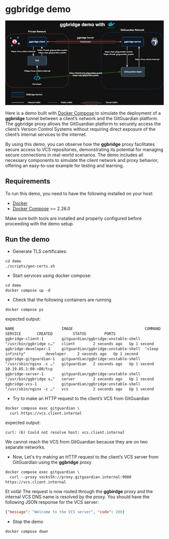 # ggbridge demo

![ggbridge demo](../docs/images/ggbridge_demo.drawio.png)

Here is a demo built with [Docker Compose](https://docs.docker.com/compose/) to simulate the deployment of a **ggbridge** tunnel between a client’s network and the GitGuardian platform. The ggbridge proxy allows the GitGuardian platform to securely access the client’s Version Control Systems without requiring direct exposure of the client’s internal services to the internet.

By using this demo, you can observe how the **ggbridge** proxy facilitates secure access to VCS repositories, demonstrating its potential for managing secure connections in real-world scenarios. The demo includes all necessary components to simulate the client network and proxy behavior, offering an easy-to-use example for testing and learning.

## Requirements

To run this demo, you need to have the following installed on your host:

- [Docker](https://docs.docker.com/engine/install/)
- [Docker Compose](https://docs.docker.com/compose/install/) >= 2.26.0

Make sure both tools are installed and properly configured before proceeding with the demo setup.

## Run the demo

- Generate TLS certificates:

```shell
cd demo
./scripts/gen-certs.sh
```

- Start services using docker compose:

```shell
cd demo
docker compose up -d
```

- Check that the following containers are running

```shell
docker compose ps
```

expected output:

```shell
NAME                     IMAGE                                COMMAND                  SERVICE       CREATED         STATUS        PORTS
ggbridge-client-1        gitguardian/ggbridge:unstable-shell  "/usr/bin/ggbridge c…"   client        2 seconds ago   Up 1 second
ggbridge-developer-1     gitguardian/ggbridge:unstable-shell  "sleep infinity"         developer     2 seconds ago   Up 1 second
ggbridge-gitguardian-1   gitguardian/ggbridge:unstable-shell  "/usr/sbin/nginx -c …"   gitguardian   2 seconds ago   Up 1 second   10.19.85.1:80->80/tcp
ggbridge-server-1        gitguardian/ggbridge:unstable-shell  "/usr/bin/ggbridge s…"   server        2 seconds ago   Up 1 second
ggbridge-vcs-1           gitguardian/ggbridge:unstable-shell  "/usr/sbin/nginx -c …"   vcs           2 seconds ago   Up 1 second
```

- Try to make an HTTP request to the client’s VCS from GitGuardian

```shell
docker compose exec gitguardian \
  curl https://vcs.client.internal
```

expected output:

```shell
curl: (6) Could not resolve host: vcs.client.internal
```

We cannot reach the VCS from GitGuardian because they are on two separate networks.

- Now, Let's try making an HTTP request to the client’s VCS server from GitGuardian using the **ggbridge** proxy

```shell
docker compose exec gitguardian \
  curl --proxy socks5h://proxy.gitguardian.internal:9080 https://vcs.client.internal
```

Et voilà! The request is now routed through the **ggbirdge** proxy and the internal VCS DNS name is resolved by the proxy. You should have the following JSON response for the VCS server:

```json
{"message": "Welcome to the VCS server", "code": 200}
```

- Stop the demo

```shell
docker compose down
```
